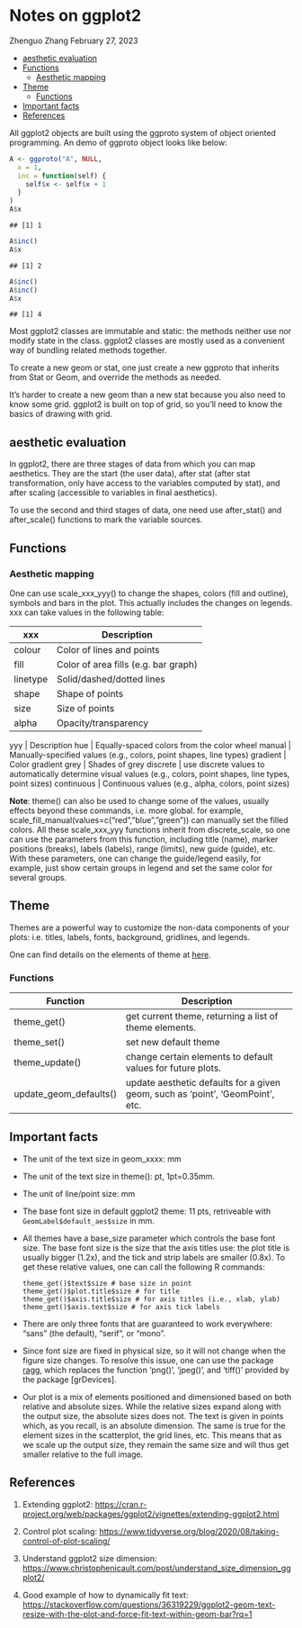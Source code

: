 Notes on ggplot2
================
Zhenguo Zhang
February 27, 2023

-   [aesthetic evaluation](#aesthetic-evaluation)
-   [Functions](#functions)
    -   [Aesthetic mapping](#aesthetic-mapping)
-   [Theme](#theme)
    -   [Functions](#functions-1)
-   [Important facts](#important-facts)
-   [References](#references)

All ggplot2 objects are built using the ggproto system of object
oriented programming. An demo of ggproto object looks like below:

``` r
A <- ggproto("A", NULL,
  x = 1,
  inc = function(self) {
    self$x <- self$x + 1
  }
)
A$x
```

    ## [1] 1

``` r
A$inc()
A$x
```

    ## [1] 2

``` r
A$inc()
A$inc()
A$x
```

    ## [1] 4

Most ggplot2 classes are immutable and static: the methods neither use
nor modify state in the class. ggplot2 classes are mostly used as a
convenient way of bundling related methods together.

To create a new geom or stat, one just create a new ggproto that
inherits from Stat or Geom, and override the methods as needed.

It’s harder to create a new geom than a new stat because you also need
to know some grid. ggplot2 is built on top of grid, so you’ll need to
know the basics of drawing with grid.

## aesthetic evaluation

In ggplot2, there are three stages of data from which you can map
aesthetics. They are the start (the user data), after stat (after stat
transformation, only have access to the variables computed by stat), and
after scaling (accessible to variables in final aesthetics).

To use the second and third stages of data, one need use after\_stat()
and after\_scale() functions to mark the variable sources.

## Functions

### Aesthetic mapping

One can use scale\_xxx\_yyy() to change the shapes, colors (fill and
outline), symbols and bars in the plot. This actually includes the
changes on legends. xxx can take values in the following table:

| xxx      | Description                          |
|----------|--------------------------------------|
| colour   | Color of lines and points            |
| fill     | Color of area fills (e.g. bar graph) |
| linetype | Solid/dashed/dotted lines            |
| shape    | Shape of points                      |
| size     | Size of points                       |
| alpha    | Opacity/transparency                 |

yyy \| Description hue \| Equally-spaced colors from the color wheel
manual \| Manually-specified values (e.g., colors, point shapes, line
types) gradient \| Color gradient grey \| Shades of grey discrete \| use
discrete values to automatically determine visual values (e.g., colors,
point shapes, line types, point sizes) continuous \| Continuous values
(e.g., alpha, colors, point sizes)

**Note**: theme() can also be used to change some of the values, usually
effects beyond these commands, i.e. more global. for example,
scale\_fill\_manual(values=c(“red”,”blue”,”green”)) can manually set the
filled colors. All these scale\_xxx\_yyy functions inherit from
discrete\_scale, so one can use the parameters from this function,
including title (name), marker positions (breaks), labels (labels),
range (limits), new guide (guide), etc. With these parameters, one can
change the guide/legend easily, for example, just show certain groups in
legend and set the same color for several groups.

## Theme

Themes are a powerful way to customize the non-data components of your
plots: i.e. titles, labels, fonts, background, gridlines, and legends.

One can find details on the elements of theme at
[here](https://ggplot2.tidyverse.org/reference/theme.html).

### Functions

| Function                 | Description                                                                    |
|--------------------------|--------------------------------------------------------------------------------|
| theme\_get()             | get current theme, returning a list of theme elements.                         |
| theme\_set()             | set new default theme                                                          |
| theme\_update()          | change certain elements to default values for future plots.                    |
| update\_geom\_defaults() | update aesthetic defaults for a given geom, such as ‘point’, ‘GeomPoint’, etc. |

## Important facts

-   The unit of the text size in geom\_xxxx: mm

-   The unit of the text size in theme(): pt, 1pt=0.35mm.

-   The unit of line/point size: mm

-   The base font size in default ggplot2 theme: 11 pts, retriveable
    with `GeomLabel$default_aes$size` in mm.

-   All themes have a base\_size parameter which controls the base font
    size. The base font size is the size that the axis titles use: the
    plot title is usually bigger (1.2x), and the tick and strip labels
    are smaller (0.8x). To get these relative values, one can call the
    following R commands:

        theme_get()$text$size # base size in point
        theme_get()$plot.title$size # for title
        theme_get()$axis.title$size # for axis titles (i.e., xlab, ylab)
        theme_get()$axis.text$size # for axis tick labels

-   There are only three fonts that are guaranteed to work everywhere:
    “sans” (the default), “serif”, or “mono”.

-   Since font size are fixed in physical size, so it will not change
    when the figure size changes. To resolve this issue, one can use the
    package [ragg](https://ragg.r-lib.org/), which replaces the function
    ‘png()’, ‘jpeg()’, and ‘tiff()’ provided by the package
    \[grDevices\].

-   Our plot is a mix of elements positioned and dimensioned based on
    both relative and absolute sizes. While the relative sizes expand
    along with the output size, the absolute sizes does not. The text is
    given in points which, as you recall, is an absolute dimension. The
    same is true for the element sizes in the scatterplot, the grid
    lines, etc. This means that as we scale up the output size, they
    remain the same size and will thus get smaller relative to the full
    image.

## References

1.  Extending ggplot2:
    <https://cran.r-project.org/web/packages/ggplot2/vignettes/extending-ggplot2.html>

2.  Control plot scaling:
    <https://www.tidyverse.org/blog/2020/08/taking-control-of-plot-scaling/>

3.  Understand ggplot2 size dimension:
    <https://www.christophenicault.com/post/understand_size_dimension_ggplot2/>

4.  Good example of how to dynamically fit text:
    <https://stackoverflow.com/questions/36319229/ggplot2-geom-text-resize-with-the-plot-and-force-fit-text-within-geom-bar?rq=1>
